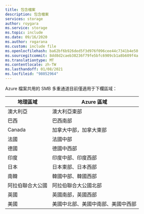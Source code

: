 ```yaml
---
title: 包含檔案
description: 包含檔案
services: storage
author: roygara
ms.service: storage
ms.topic: include
ms.date: 09/16/2020
ms.author: rogarana
ms.custom: include file
ms.openlocfilehash: ba62bf6b926ded5f3d976f096cee44c7341b4e50
ms.sourcegitcommit: 8dd8d2caeb38236f79fe5bfc6909cb1a8b609f4a
ms.translationtype: MT
ms.contentlocale: zh-TW
ms.lasthandoff: 01/08/2021
ms.locfileid: "98052964"
---
```

Azure 檔案共用的 SMB 多重通道目前僅適用于下欄區域：

| 地理區域 | Azure 區域 |
|-------------|-------------------|
| 澳大利亞 | 澳大利亞東部 |
| 巴西 | 巴西南部 |
| Canada | 加拿大中部，加拿大東部 |
| 法國 | 法國中部 |
| 德國 | 德國中西部 |
| 印度 | 印度中部、印度西部 |
| 日本 | 日本東部、日本西部 |
| 南韓 | 韓國中部、韓國西部 |
| 阿拉伯聯合大公國 | 阿拉伯聯合大公國北部 |
| 英國 | 英國南部，英國西部 |
| 美國 | 美國中北部、美國中南部、美國中西部 |
